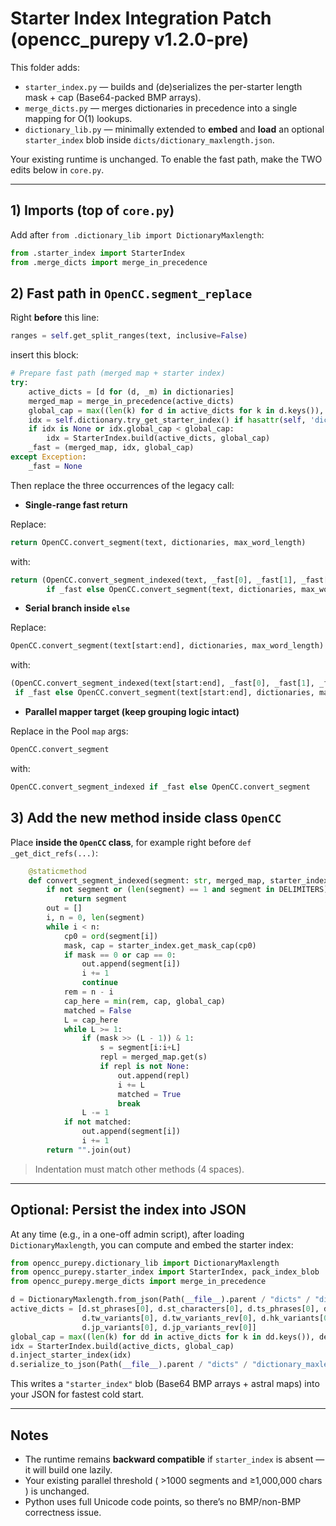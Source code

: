 
# Starter Index Integration Patch (opencc_purepy v1.2.0-pre)

This folder adds:
- `starter_index.py` — builds and (de)serializes the per-starter length mask + cap (Base64-packed BMP arrays).
- `merge_dicts.py` — merges dictionaries in precedence into a single mapping for O(1) lookups.
- `dictionary_lib.py` — minimally extended to **embed** and **load** an optional `starter_index` blob inside `dicts/dictionary_maxlength.json`.

Your existing runtime is unchanged. To enable the fast path, make the TWO edits below in `core.py`.

---

## 1) Imports (top of `core.py`)

Add after `from .dictionary_lib import DictionaryMaxlength`:

```python
from .starter_index import StarterIndex
from .merge_dicts import merge_in_precedence
```

## 2) Fast path in `OpenCC.segment_replace`

Right **before** this line:

```python
ranges = self.get_split_ranges(text, inclusive=False)
```

insert this block:

```python
# Prepare fast path (merged map + starter index)
try:
    active_dicts = [d for (d, _m) in dictionaries]
    merged_map = merge_in_precedence(active_dicts)
    global_cap = max((len(k) for d in active_dicts for k in d.keys()), default=max_word_length)
    idx = self.dictionary.try_get_starter_index() if hasattr(self, 'dictionary') else None
    if idx is None or idx.global_cap < global_cap:
        idx = StarterIndex.build(active_dicts, global_cap)
    _fast = (merged_map, idx, global_cap)
except Exception:
    _fast = None
```

Then replace the three occurrences of the legacy call:

- **Single-range fast return**

Replace:
```python
return OpenCC.convert_segment(text, dictionaries, max_word_length)
```
with:
```python
return (OpenCC.convert_segment_indexed(text, _fast[0], _fast[1], _fast[2])
        if _fast else OpenCC.convert_segment(text, dictionaries, max_word_length))
```

- **Serial branch inside `else`**

Replace:
```python
OpenCC.convert_segment(text[start:end], dictionaries, max_word_length)
```
with:
```python
(OpenCC.convert_segment_indexed(text[start:end], _fast[0], _fast[1], _fast[2])
 if _fast else OpenCC.convert_segment(text[start:end], dictionaries, max_word_length))
```

- **Parallel mapper target (keep grouping logic intact)**

Replace in the Pool `map` args:
```python
OpenCC.convert_segment
```
with:
```python
OpenCC.convert_segment_indexed if _fast else OpenCC.convert_segment
```

## 3) Add the new method inside class `OpenCC`

Place **inside the `OpenCC` class**, for example right before `def _get_dict_refs(...)`:

```python
    @staticmethod
    def convert_segment_indexed(segment: str, merged_map, starter_index: StarterIndex, global_cap: int) -> str:
        if not segment or (len(segment) == 1 and segment in DELIMITERS):
            return segment
        out = []
        i, n = 0, len(segment)
        while i < n:
            cp0 = ord(segment[i])
            mask, cap = starter_index.get_mask_cap(cp0)
            if mask == 0 or cap == 0:
                out.append(segment[i])
                i += 1
                continue
            rem = n - i
            cap_here = min(rem, cap, global_cap)
            matched = False
            L = cap_here
            while L >= 1:
                if (mask >> (L - 1)) & 1:
                    s = segment[i:i+L]
                    repl = merged_map.get(s)
                    if repl is not None:
                        out.append(repl)
                        i += L
                        matched = True
                        break
                L -= 1
            if not matched:
                out.append(segment[i])
                i += 1
        return "".join(out)
```

> Indentation must match other methods (4 spaces).

---

## Optional: Persist the index into JSON

At any time (e.g., in a one-off admin script), after loading `DictionaryMaxlength`, you can compute and embed the starter index:

```python
from opencc_purepy.dictionary_lib import DictionaryMaxlength
from opencc_purepy.starter_index import StarterIndex, pack_index_blob
from opencc_purepy.merge_dicts import merge_in_precedence

d = DictionaryMaxlength.from_json(Path(__file__).parent / "dicts" / "dictionary_maxlength.json")
active_dicts = [d.st_phrases[0], d.st_characters[0], d.ts_phrases[0], d.ts_characters[0],
                d.tw_variants[0], d.tw_variants_rev[0], d.hk_variants[0], d.hk_variants_rev[0],
                d.jp_variants[0], d.jp_variants_rev[0]]
global_cap = max((len(k) for dd in active_dicts for k in dd.keys()), default=1)
idx = StarterIndex.build(active_dicts, global_cap)
d.inject_starter_index(idx)
d.serialize_to_json(Path(__file__).parent / "dicts" / "dictionary_maxlength.json")
```

This writes a `"starter_index"` blob (Base64 BMP arrays + astral maps) into your JSON for fastest cold start.

---

## Notes

- The runtime remains **backward compatible** if `starter_index` is absent — it will build one lazily.
- Your existing parallel threshold ( >1000 segments and ≥1,000,000 chars ) is unchanged.
- Python uses full Unicode code points, so there’s no BMP/non-BMP correctness issue.

